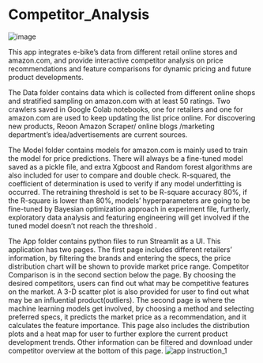 # Competitor_Analysis
![image](https://user-images.githubusercontent.com/93064471/185717747-1e66e6bf-78dc-4258-855b-3dc5c5d155da.png)

This app integrates e-bike’s data from different retail online stores and amazon.com, and provide interactive competitor analysis on price recommendations and feature comparisons for dynamic pricing and future product developments.

The Data folder contains data which is collected from different online shops and stratified sampling on amazon.com with at least 50 ratings. Two crawlers saved in Google Colab notebooks, one for retailers and one for amazon.com are used to keep updating the list price online. For discovering new products, Reoon Amazon Scraper/ online blogs /marketing department’s idea/advertisements are current sources.

The Model folder contains models for amazon.com is mainly used to train the model for price predictions. There will always be a fine-tuned model saved as a pickle file, and extra Xgboost and Random forest algorithms are also included for user to compare and double check. R-squared, the coefficient of determination is used to verify if any model underfitting is occurred. The retraining threshold is set to be R-square accuracy 80%, if the R-square is lower than 80%, models’ hyperparameters are going to be fine-tuned by Bayesian optimization approach in experiment file, furtherly, exploratory data analysis and featuring engineering will get involved if the tuned model doesn’t not reach the threshold .

The App folder contains python files to run Streamlit as a UI. This application has two pages. The first page includes different retailers’ information, by filtering the brands and entering the specs, the price distribution chart will be shown to provide market price range. Competitor Comparison is in the second section below the page. By choosing the desired competitors, users can find out what may be competitive features on the market. A 3-D scatter plot is also provided for user to find out what may be an influential product(outliers). The second page is where the machine learning models get involved, by choosing a method and selecting preferred specs, it predicts the market price as a recommendation, and it calculates the feature importance. This page also includes the distribution plots and a heat map for user to further explore the current product development trends. Other information can be filtered and download under competitor overview at the bottom of this page.
![app instruction_1](https://user-images.githubusercontent.com/93064471/190879294-53588a45-4b2c-406a-999d-c3dc0a1025e7.gif)
